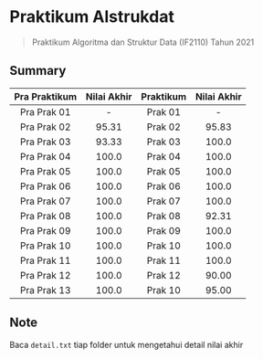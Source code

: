 # Praktikum Alstrukdat
> Praktikum Algoritma dan Struktur Data (IF2110) Tahun 2021

## Summary
| Pra Praktikum |  Nilai Akhir  | Praktikum |  Nilai Akhir  |
|:-------------:|:-------------:|:---------:|:-------------:|
| Pra Prak 01   | -             | Prak 01   | -             |
| Pra Prak 02   | 95.31         | Prak 02   | 95.83         |
| Pra Prak 03   | 93.33         | Prak 03   | 100.0         |
| Pra Prak 04   | 100.0         | Prak 04   | 100.0         |
| Pra Prak 05   | 100.0         | Prak 05   | 100.0         |
| Pra Prak 06   | 100.0         | Prak 06   | 100.0         |
| Pra Prak 07   | 100.0         | Prak 07   | 100.0         |
| Pra Prak 08   | 100.0         | Prak 08   | 92.31         |
| Pra Prak 09   | 100.0         | Prak 09   | 100.0         |
| Pra Prak 10   | 100.0         | Prak 10   | 100.0         |
| Pra Prak 11   | 100.0         | Prak 11   | 100.0         |
| Pra Prak 12   | 100.0         | Prak 12   | 90.00         |
| Pra Prak 13   | 100.0         | Prak 10   | 95.00         |

## Note
Baca `detail.txt` tiap folder untuk mengetahui detail nilai akhir
